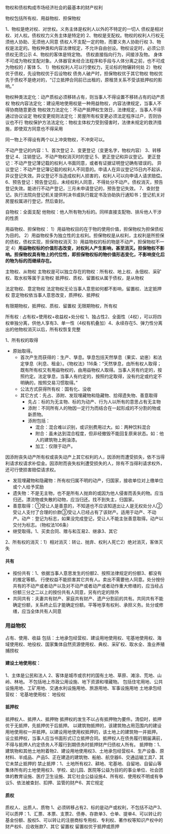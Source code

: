 物权和债权构成市场经济社会的最基本的财产权利

物权包括所有权、用益物权、担保物权

1、物权是绝对权、对世权。义务主体是权利人以外的不特定的一切人
       债权是相对权、对人权。债权权力义务主体是特定的
2、物权是支配权。物权的权利人行权无须他人协助、无须他人同意
        债权人不支配一定的物，而要义务人协助行权
3、物权是法定的。物权种类和内容法律规定，不允许自由创设。物权设定时，必须公示
       债权无须公示
4、物权的客体是特定物。
       债权直接指向行为，间接涉及物。
       身体不可成为物权支配对象。人体器官未经合法程序和手段与人体分离之前，也不可成为物权的                         /      客体
5、  1）物权权利人可以行使权力，无论标的物辗转何处
          2）物权优于债权，先设物权优于后设物权
                  债务人破产时，担保物权优于其它物权
                   物权优先于债权不是绝对的，“订立抵押合同前已出租的，原租赁关系不受该抵押权的影响。”                                  

物权种类法定化：动产质权必须移转占有，则当事人不得设置不移转占有的动产质权
物权内容法定化：建设用地使用权是一种用益物权，内容法律规定，当事人不得协商随意更改
物权效力法定化：不动产抵押权生效日，法律规定，当事人不得通过协议设定
物权变更规则法定化：房屋所有权变更必须法定程序过户，否则协议也不行
物权保护方法法定化：物权主体权力受到侵害时，法律未规定的救济措施，即使双方同意也不得采用

同一物上不得设有两个以上冲突物权，不冲突可以。


不动产登记的内容：1、首次登记
                                        2、变更登记（变更名字，物权内容）
                                        3、转移登记
                                        4、注销登记。不动产物权消灭时的登记
                                        5、更正登记和异议登记。
                   更正登记：不动产登记薄记载的权利人书面同意，或者有证据证明登记确有错误的。
                   异议登记：不动产登记簿记载的权利人不同意的。申请人在异议登记15日内不起诉，异议登记失效。异议登记不当造成权利人损害的，权利人可以向申请人请求赔偿。
                                          6、预告登记：预告登记后，未经权利人同意，不得处分不动产。债权消灭，预告登记失效。能进行不动产登记，三月未申请登记的，预告登记失效。
                                         7、查封登记。执行法院向登记机关提供判决书或执行裁定书及协助执行通知书；登记机关对房屋权属进行登记，然后查封。


自物权：全面支配
他物权：他人所有物为标的。同样直接支配物、排斥他人干涉的性质

用益物权、担保物权：
1）用益物权目的在于物的使用价值，担保物权为担保债权为目的。
2）用益物权多为独立性的主权利。担保物权是从权利，主权利是所担保的债权，债权实现，担保物权消灭
3）用益物权的标的物是不动产，担保物权不一定
4）**用益物权标的价值形态改变，对权利人产生影响，甚至消灭。担保物权不影响。担保物权具有物上的代位性，即担保物权标的物价值形态变化，不影响变化后的物为标的而继续存在。**

主物权、从物权
主物权是可以独立存在的物权：所有权、地上权、永佃权、采矿权、取水权等属于主物权
抵押权、质权、留置权从属于债权，是从物权

法定物权、意定物权
法定物权无论当事人意思如何都不影响，留置权、法定抵押权
意定物权依当事人意思改变，质押权、抵押权

有限期物权，抵押权、质权、留置权
无限期物权，所有权

所有权
: 占有权+使用权+收益权+处分权
1、独占性2、全面性（4权），可以将四权单独分离，供他人享有3、单一性（4权有机叠加）4、永续存在5、弹力性分离出的他物权消灭以后，所有权恢复完整


1、所有权的取得
- 原始取得。
    - 首次产生而获得的：生产、孳息。孳息包括天然孳息（果实、幼崽）和法定孳息（利息、租金）。《物权法》116条：“天然孳息，由所有权人取得；既有所有权又有用益物权的，由用益物权人取得。当事人另有约定的，按照约定。法定孳息，当事人有约定的，按照约定取得，没有约定或约定不明确的，按照交易习惯取得。”
    - 公法方式获得所有权：国有化、没收
    - 其它方式：先占、添附、发现埋藏物和隐藏物、拾得遗失物、善意取得
        - 先占：标的为无主物、标的为动产、行为人以所有的意思占有无主物
        - 添附：不同所有人的物因一定行为而结合在一起形成的不分割的物或新质物。
        - 添附包括：
            - 混合：混合难以识别，或识别费用过大。如：两种饮料混合
            - 附合：虽未达到混合程度，但非经撤毁不能回复原来状态。如：他人的建筑物上刷油漆。
            - 加工：仅限于动产。

因添附丧失动产所有权或丧失动产上其它权利的人，因添附而遭受损失，依不当得利请求权请求补偿金。因添附而丧失权利遭受损失的人，除有不当得利请求权外，还可行使损害赔偿请求权。

- 发现埋藏物和隐藏物：所有权归属不明的动产，归国家，接收单位对上缴单位或个人给予奖励
- 遗失物：不是无主物，也不是所有人抛弃的或因为他人侵害而丢失的物。应当归还。漂流物或失散的动物，应当归还。找不到失主，归国家。
- 善意取得：①受让人是善意的，不知道也不应该知道出让人是无权处分人②受让人支付了合理的价款③受让人已经占有了该财产。适用于动产、不动产。动产：登记为标志，如果没完成登记，受让人不能主张善意取得。动产以交付为标志。（物权法106条）
- 继受取得。1、买卖合同、赠与和互易2、继承3、其它

2、所有权的消灭：1）相对消灭：转让、抛弃、权利人死亡2）绝对消灭，客体灭失




#### 共有
- 按份共有：1、依据当事人意思发生的份额2、按照法律规定的份额3、都没有的推定等额。
行使权益不能损害其它共有人。卖出不需要他人同意。处分按份共有的不动产或者动产以及对不动产或者动产或者动作重大修缮的，应当经占份额三分之二以上的按份共有人同意，另有约定的除外
- 共同共有：夫妻共有财产、家庭共有财产、遗产分割前的共有。共同共有不能确定份额，关系终止后才能确定份额。平等地享有权利、承担义务。处分或修缮，应当全体共有人同意


### 用益物权
占有、使用、收益
包括：土地承包经营权、建设用地使用权、宅基地使用权、海域使用权、地役权、国家集体自然资源使用权、典权、采矿权、取水全、渔业养殖捕捞权

#### 建设土地使用权：
1、主体是公民和法人
2、客体是城市或农村的国有土地、草原、滩涂、荒地、山岭、林地。
不包括地上市政公用设施、地下资源和埋藏物。
包括住宅用地、公共设施用地、工矿用地、交通水利设施用地、旅游用地、军事设施用地
土地承包经营权：
宅基地使用权：
地役权




#### 抵押权
抵押权人、抵押人、抵押物
抵押权的发生不以占有抵押物为要件。清偿时，抵押优于无抵押，先抵押优于后抵押。
以建筑物抵押的，该建筑物占用范围内的建设用地使用权一并抵押。以建设用地使用权抵押的，该土地上的建筑物一并抵押。
设立抵押权，当事人应当书面形式订立抵押合同。抵押权人在债务履行期届满前，不得与抵押人约定债务人不履行到期债务时抵押财产归债权人所有。
抵押物：1、建筑物和其他土地附着物2、建设用地使用权3、土地承包经营权4、生产设备、原材料、半成品、产品5、正在建造的建筑物、船舶、航空器6、交通运输工具7、其它未禁止抵押的
禁止抵押：1、土地所有权2、耕地、宅基地、自留地、自留山等集体所有的土地使用权3、学校、幼儿园、医院等公益为目的的事业单位、社会团体的教育设施、医疗卫生设施、其它社会公益设施4、所有权、使用权不明或有争议5、依法被查封、扣押、监管的财产6、其它规定
#### 质权
质权人、出质人、质物
1、必须转移占有2、标的是动产或权利，不包括不动产3、
可以质押：1、汇票、本票、支票2、债券、存款单3、仓单、提单4、可以转让的基金份额、股权5、可以转让的注册商标专用权、专利权、著作权等知识产权中的财产权6、应收账款7、其它
留置权
留置权优于抵押或质押
